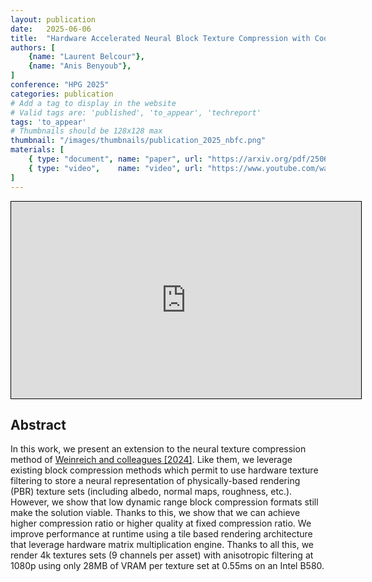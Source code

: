 ```yaml
---
layout: publication
date:   2025-06-06
title:  "Hardware Accelerated Neural Block Texture Compression with Cooperative Vectors"
authors: [
    {name: "Laurent Belcour"},
    {name: "Anis Benyoub"},
]
conference: "HPG 2025"
categories: publication
# Add a tag to display in the website
# Valid tags are: 'published', 'to_appear', 'techreport'
tags: 'to_appear'
# Thumbnails should be 128x128 max
thumbnail: "/images/thumbnails/publication_2025_nbfc.png"
materials: [
    { type: "document", name: "paper", url: "https://arxiv.org/pdf/2506.06040" },
    { type: "video",    name: "video", url: "https://www.youtube.com/watch?v=8sy3QP1R-p8" },
]
---
```


<center>
<iframe width="560" height="315" src="https://www.youtube.com/embed/8sy3QP1R-p8?si=BhK39NAj1_eKIfr_&amp;controls=1" title="YouTube video player" frameborder="0" style="border:solid black 1px;" allow="accelerometer; autoplay; clipboard-write; encrypted-media; gyroscope; picture-in-picture; web-share" referrerpolicy="strict-origin-when-cross-origin" allowfullscreen></iframe>
</center>

## Abstract

In this work, we present an extension to the neural texture compression method of <a href="https://arxiv.org/abs/2311.16121">Weinreich and colleagues [2024]</a>. Like them, we leverage existing block compression methods which permit to use hardware texture filtering to store a neural representation of physically-based rendering (PBR) texture sets (including albedo, normal maps, roughness, etc.). However, we show that low dynamic range block compression formats still make the solution viable. Thanks to this, we show that we can achieve higher compression ratio or higher quality at fixed compression ratio. We improve performance at runtime using a tile based rendering architecture that leverage hardware matrix multiplication engine. Thanks to all this, we render 4k textures sets (9 channels per asset) with anisotropic filtering at 1080p using only 28MB of VRAM per texture set at 0.55ms on an Intel B580.
